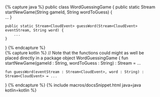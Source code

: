 {% capture java %}
public class WordGuessingGame {
	public static Stream<CloudEvent> startNewGame(String gameId, String wordToGuess) {	
		...
	}

	public static Stream<CloudEvent> guessWord(Stream<CloudEvent> eventStream, String word) {
		...
	}
}
{% endcapture %}  
{% capture kotlin %}
// Note that the functions could might as well be placed directly in a package 
 object WordGuessingGame {
    fun startNewGame(gameId : String, wordToGuess : String) : Stream<CloudEvent> = ...	
 
    fun guessWord(eventStream : Stream<CloudEvent>, word : String) : Stream<CloudEvent> = ...
 }
{% endcapture %}
{% include macros/docsSnippet.html java=java kotlin=kotlin %}